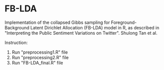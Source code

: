 # FB-LDA
Implementation of the collapsed Gibbs sampling for Foreground-Background Latent Dirichlet Allocation (FB-LDA) model in R, as described in "Interpreting the Public Sentiment Variations on Twitter". Shulong Tan et al.

Instruction:
1.  Run "preprocessing1.R" file
2.  Run "preprocessing2.R" file
3.  Run "FB-LDA_final.R" file
